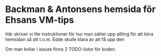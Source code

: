 # Backman & Antonsens hemsida för Ehsans VM-tips

Här skriver vi lite instruktioner för hur man sätter upp allting för att köra hemsidan så att t.o.m. Edde skulle klara av att få upp den 

Om man kollar i issues finns 2 TODO-listor för koden.
